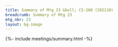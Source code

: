 ```yaml
---
title: Summary of Mtg 23 &bull; CS-280 (202110)
breadcrumb: Summary of Mtg 23
mtg_nbr: 23
layout: bg-image
---
```


{%- include meetings/summary.html -%}
